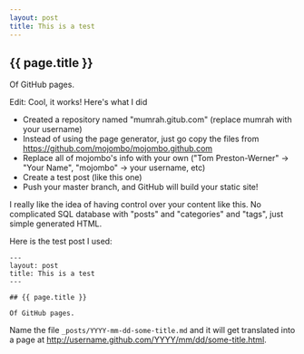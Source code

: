 ```yaml
---
layout: post
title: This is a test
---
```


## {{ page.title }}

Of GitHub pages. 

Edit: Cool, it works! Here's what I did

* Created a repository named "mumrah.gitub.com" (replace mumrah with your username)
* Instead of using the page generator, just go copy the files from https://github.com/mojombo/mojombo.github.com
* Replace all of mojombo's info with your own ("Tom Preston-Werner" -> "Your Name", "mojombo" -> your username, etc)
* Create a test post (like this one)
* Push your master branch, and GitHub will build your static site!

I really like the idea of having control over your content like this. No complicated SQL database with "posts" and "categories" and "tags", just simple generated HTML.

Here is the test post I used:

```
---
layout: post
title: This is a test
---

## {{ page.title }}

Of GitHub pages. 
```

Name the file `_posts/YYYY-mm-dd-some-title.md` and it will get translated into a page at http://username.github.com/YYYY/mm/dd/some-title.html. 